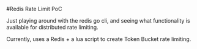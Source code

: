 #Redis Rate Limit PoC

Just playing around with the redis go cli, and seeing what functionality is available for distributed rate limiting.

Currently, uses a Redis + a lua script to create Token Bucket rate limiting.